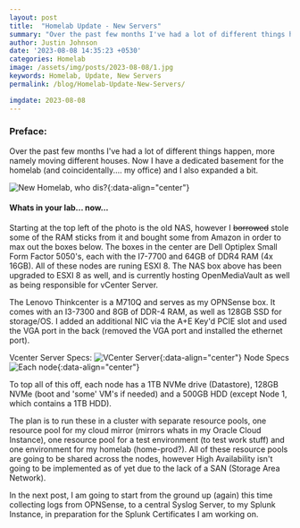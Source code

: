 ```yaml
---
layout: post
title:  "Homelab Update - New Servers"
summary: "Over the past few months I've had a lot of different things happen, more namely moving different houses. Now I have a dedicated basement for the homelab (and coincidentally.... my office) and I also expanded a bit."
author: Justin Johnson
date: '2023-08-08 14:35:23 +0530'
categories: Homelab
image: /assets/img/posts/2023-08-08/1.jpg
keywords: Homelab, Update, New Servers
permalink: /blog/Homelab-Update-New-Servers/

imgdate: 2023-08-08
---
```


### Preface:
Over the past few months I've had a lot of different things happen, more namely moving different houses. Now I have a dedicated basement for the homelab (and coincidentally.... my office) and I also expanded a bit.

![New Homelab, who dis?](/assets/img/posts/{{page.imgdate}}/1.jpg){:data-align="center"}

#### Whats in your lab... now...
Starting at the top left of the photo is the old NAS, however I <s>borrowed</s> stole some of the RAM sticks from it and bought some from Amazon in order to max out the boxes below. The boxes in the center are Dell Optiplex Small Form Factor 5050's, each with the I7-7700 and 64GB of DDR4 RAM (4x 16GB). All of these nodes are runing ESXI 8. The NAS box above has been upgraded to ESXI 8 as well, and is currently hosting OpenMediaVault as well as being responsible for vCenter Server.

The Lenovo Thinkcenter is a M710Q and serves as my OPNSense box. It comes with an I3-7300 and 8GB of DDR-4 RAM, as well as 128GB SSD for storage/OS. I added an additional NIC via the A+E Key'd PCIE slot and used the VGA port in the back (removed the VGA port and installed the ethernet port).

Vcenter Server Specs:
![VCenter Server](/assets/img/posts/{{page.imgdate}}/2.png){:data-align="center"}
Node Specs
![Each node](/assets/img/posts/{{page.imgdate}}/3.png){:data-align="center"}


To top all of this off, each node has a 1TB NVMe drive (Datastore), 128GB NVMe (boot and 'some' VM's if needed) and a 500GB HDD (except Node 1, which contains a 1TB HDD). 

The plan is to run these in a cluster with separate resource pools, one resource pool for my cloud mirror (mirrors whats in my Oracle Cloud Instance), one resource pool for a test environment (to test work stuff) and one environment for my homelab (home-prod?). All of these resource pools are going to be shared across the nodes, however High Availability isn't going to be implemented as of yet due to the lack of a SAN (Storage Area Network).

In the next post, I am going to start from the ground up (again) this time collecting logs from OPNSense, to a central Syslog Server, to my Splunk Instance, in preparation for the Splunk Certificates I am working on.